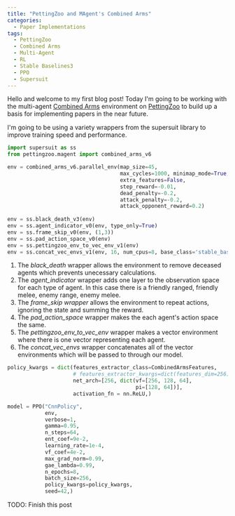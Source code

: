 ```yaml
---
title: "PettingZoo and MAgent's Combined Arms"
categories:
  - Paper Implementations
tags:
  - PettingZoo
  - Combined Arms
  - Multi-Agent
  - RL
  - Stable Baselines3
  - PPO
  - Supersuit
---
```


Hello and welcome to my first blog post! Today I'm going to be working with the multi-agent [Combined Arms](https://www.pettingzoo.ml/magent/combined_arms) environment on [PettingZoo](https://www.pettingzoo.ml/#) to build up a basis for implementing papers in the near future.

I'm going to be using a variety wrappers from the supersuit library to improve training speed and performance.

```python
import supersuit as ss
from pettingzoo.magent import combined_arms_v6

env = combined_arms_v6.parallel_env(map_size=45,
                                    max_cycles=1000, minimap_mode=True,
                                    extra_features=False,
                                    step_reward=-0.01,
                                    dead_penalty=-0.2,
                                    attack_penalty=-0.2,
                                    attack_opponent_reward=0.2)
                                    
env = ss.black_death_v3(env)
env = ss.agent_indicator_v0(env, type_only=True)
env = ss.frame_skip_v0(env, (1,3))
env = ss.pad_action_space_v0(env)
env = ss.pettingzoo_env_to_vec_env_v1(env)
env = ss.concat_vec_envs_v1(env, 16, num_cpus=8, base_class='stable_baselines3')
```

1. The *black_death* wrapper allows the environment to remove deceased agents which prevents unecessary calculations.
2. The *agent_indicator* wrapper adds one layer to the observation space for each type of agent. In this case there is a friendly ranged, friendly melee, enemy range, enemy melee.
3. The *frame_skip wrapper* allows the environment to repeat actions, ignoring the state and summing the reward.
4. The *pad_action_space* wrapper makes the each agent's action space the same.
5. The *pettingzoo_env_to_vec_env* wrapper makes a vector environment where there is one vector representing each agent.
6. The *concat_vec_envs* wrapper concatenates all of the vector environments which will be passed to through our model.

```python
policy_kwargs = dict(features_extractor_class=CombinedArmsFeatures,
                     # features_extractor_kwargs=dict(features_dim=256),
                     net_arch=[256, dict(vf=[256, 128, 64],
                                         pi=[128, 64])],
                     activation_fn = nn.ReLU,)

model = PPO("CnnPolicy",
            env,
            verbose=1,
            gamma=0.95,
            n_steps=64,
            ent_coef=9e-2,
            learning_rate=1e-4,
            vf_coef=4e-2,
            max_grad_norm=0.99,
            gae_lambda=0.99,
            n_epochs=8,
            batch_size=256,
            policy_kwargs=policy_kwargs,
            seed=42,)
```



TODO:
Finish this post
